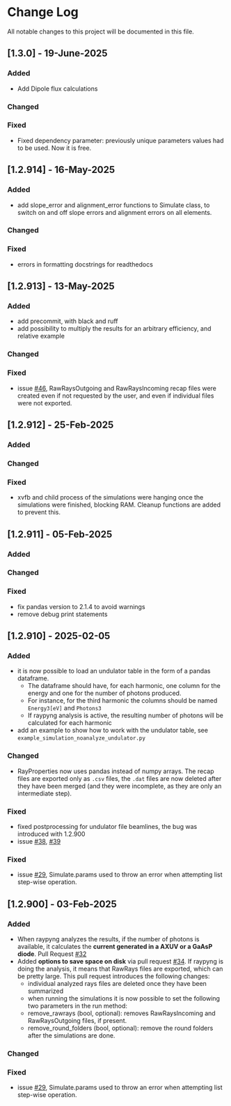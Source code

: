 # Change Log
All notable changes to this project will be documented in this file.

## [1.3.0] - 19-June-2025
### Added
- Add Dipole flux calculations

### Changed

### Fixed
- Fixed dependency parameter: previously unique parameters values had to be used. Now it is free.


## [1.2.914] - 16-May-2025
### Added
- add slope_error and alignment_error functions to Simulate class, to switch on and off slope errors and alignment errors on all elements.
### Changed

### Fixed
- errors in formatting docstrings for readthedocs


## [1.2.913] - 13-May-2025
### Added
- add precommit, with black and ruff
- add possibility to multiply the results for an arbitrary efficiency, and relative example
### Changed

### Fixed
- issue [#46](https://github.com/hz-b/raypyng/issues/46), RawRaysOutgoing and RawRaysIncoming recap files were created even if not requested by the user, and even if individual files were not exported.



## [1.2.912] - 25-Feb-2025
### Added

### Changed

### Fixed
- xvfb and child process of the simulations were hanging once the simulations were finished, blocking RAM. Cleanup functions are added to prevent this.



## [1.2.911] - 05-Feb-2025
### Added

### Changed

### Fixed
- fix pandas version to 2.1.4 to avoid warnings
- remove debug print statements



## [1.2.910] - 2025-02-05
### Added
- it is now possible to load an undulator table in the form of a pandas dataframe. 
  - The dataframe should have, for each harmonic, one column for the energy and one for the number of photons produced. 
  - For instance, for the third harmonic the columns should be named `Energy3[eV]` and `Photons3`
  - If raypyng analysis is active, the resulting number of photons will be calculated for each harmonic
- add an example to show how to work with the undulator table, see `example_simulation_noanalyze_undulator.py`

### Changed
- RayProperties now uses pandas instead of numpy arrays. The recap files are exported only as `.csv` files, the `.dat` files are now deleted after they have been merged (and they were incomplete, as they are only an intermediate step).
 
### Fixed
- fixed postprocessing for undulator file beamlines, the bug was introduced with 1.2.900
- issue [#38](https://github.com/hz-b/raypyng/issues/38), [#39](https://github.com/hz-b/raypyng/issues/39)


### Fixed
- issue [#29](https://github.com/hz-b/raypyng/issues/29), Simulate.params used to throw an error when attempting list step-wise operation.



## [1.2.900] - 03-Feb-2025
### Added
 - When raypyng analyzes the results, if the number of photons is available, it calculates the **current generated in a AXUV or a GaAsP diode**. Pull Request [#32](https://github.com/hz-b/raypyng/pull/32)
 - Added **options to save space on disk** via pull request [#34](https://github.com/hz-b/raypyng/pull/34). If raypyng is doing the analysis, it means that RawRays files are exported, which can be pretty large. This pull request introduces the following changes:
   - individual analyzed rays files are deleted once they have been summarized
   - when running the simulations it is now possible to set the following two parameters in the run method:
    - remove_rawrays (bool, optional): removes RawRaysIncoming and RawRaysOutgoing files, if present. 
    - remove_round_folders (bool, optional): remove the round folders after the simulations are done.

### Changed
 
### Fixed
- issue [#29](https://github.com/hz-b/raypyng/issues/29), Simulate.params used to throw an error when attempting list step-wise operation.




